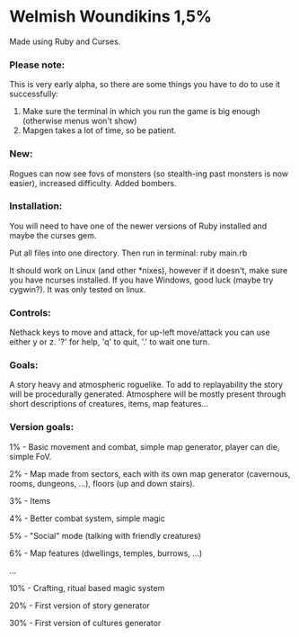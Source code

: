 # Welmish Woundikins 1,5%
Made using Ruby and Curses.

### Please note:
This is very early alpha, so there are some things you have to do to use it successfully:

1. Make sure the terminal in which you run the game is big enough (otherwise menus won't show)
2. Mapgen takes a lot of time, so be patient.


### New:
Rogues can now see fovs of monsters (so stealth-ing past monsters is now easier), increased difficulty. Added bombers.

### Installation:
You will need to have one of the newer versions of Ruby installed and maybe the curses gem.

Put all files into one directory. Then run in terminal: ruby main.rb

It should work on Linux (and other *nixes), however if it doesn't, make sure you have ncurses installed. If you have Windows, good luck (maybe try cygwin?). It was only tested on linux.

### Controls:
Nethack keys to move and attack, for up-left move/attack you can use either y or z. '?' for help, 'q' to quit, '.' to wait one turn.

### Goals:
A story heavy and atmospheric roguelike. To add to replayability the story will be procedurally generated. Atmosphere will be mostly present through short descriptions of creatures, items, map features...

### Version goals:
1%    - Basic movement and combat, simple map generator, player can die, simple FoV.

2%    - Map made from sectors, each with its own map generator (cavernous, rooms, dungeons, ...), floors (up and down stairs).

3%    - Items

4%    - Better combat system, simple magic

5%    - "Social" mode (talking with friendly creatures)

6%    - Map features (dwellings, temples, burrows, ...)

...

10%   - Crafting, ritual based magic system

20%   - First version of story generator

30%   - First version of cultures generator

